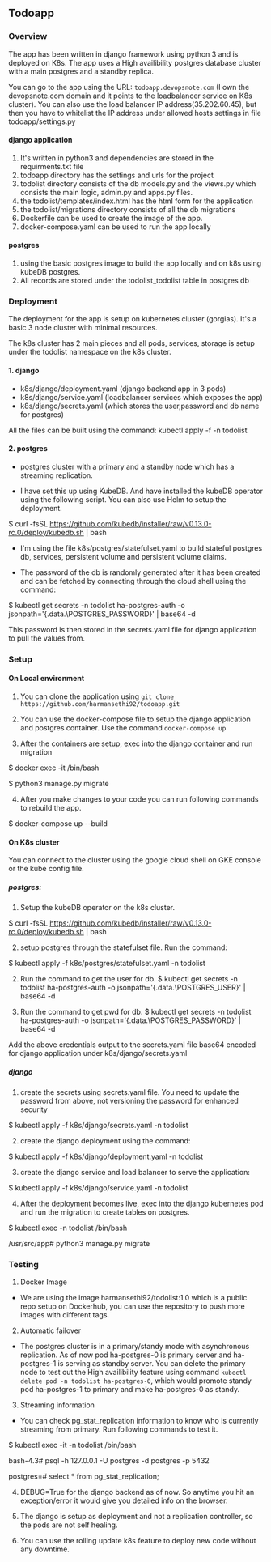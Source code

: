 ## Todoapp

### Overview

The app has been written in django framework using python 3 and is deployed on K8s. The app uses a High availibility postgres database cluster with a main postgres and a standby replica.

You can go to the app using the URL: `todoapp.devopsnote.com` (I own the devopsnote.com domain and it points to the loadbalancer service on K8s cluster). You can also use the load balancer IP address(35.202.60.45), but then you have to whitelist the IP address under allowed hosts settings in file todoapp/settings.py

#### django application
1. It's written in python3 and dependencies are stored in the requirments.txt file
2. todoapp directory has the settings and urls for the project
3. todolist directory consists of the db models.py and the views.py which consists the main logic, admin.py and apps.py files.
4. the todolist/templates/index.html has the html form for the application
5. the todolist/migrations directory consists of all the db migrations
6. Dockerfile can be used to create the image of the app.
7. docker-compose.yaml can be used to run the app locally

#### postgres
1. using the basic postgres image to build the app locally and on k8s using kubeDB postgres.
2. All records are stored under the todolist_todolist table in postgres db


### Deployment
The deployment for the app is setup on kubernetes cluster (gorgias). It's a basic 3 node cluster with minimal resources.

The k8s cluster has 2 main pieces and all pods, services, storage is setup under the todolist namespace on the k8s cluster.

#### 1. django
- k8s/django/deployment.yaml (django backend app in 3 pods)
- k8s/django/service.yaml (loadbalancer services which exposes the app)
- k8s/django/secrets.yaml (which stores the user,password and db name for postgres)

All the files can be built using the command: kubectl apply -f <filename> -n todolist

#### 2. postgres
- postgres cluster with a primary and a standby node which has a streaming replication.

- I have set this up using KubeDB. And have installed the kubeDB operator using the following script. You can also use Helm to setup the deployment.

$ curl -fsSL https://github.com/kubedb/installer/raw/v0.13.0-rc.0/deploy/kubedb.sh | bash

- I'm using the file k8s/postgres/statefulset.yaml to build stateful postgres db, services, persistent volume and persistent volume claims. 

- The password of the db is randomly generated after it has been created and can be fetched by connecting through the cloud shell using the command:

$ kubectl get secrets -n todolist ha-postgres-auth -o jsonpath='{.data.\POSTGRES_PASSWORD}' | base64 -d

This password is then stored in the secrets.yaml file for django application to pull the values from.



### Setup

#### On Local environment

1. You can clone the application using `git clone https://github.com/harmansethi92/todoapp.git`

2. You can use the docker-compose file to setup the django application and postgres container. Use the command `docker-compose up`

3. After the containers are setup, exec into the django container and run migration

$ docker exec -it <name of container> /bin/bash

$ python3 manage.py migrate

4. After you make changes to your code you can run following commands to rebuild the app.

$ docker-compose up --build


#### On K8s cluster

You can connect to the cluster using the google cloud shell on GKE console or the kube config file.

##### postgres:
1. Setup the kubeDB operator on the k8s cluster.

$ curl -fsSL https://github.com/kubedb/installer/raw/v0.13.0-rc.0/deploy/kubedb.sh | bash

2. setup postgres through the statefulset file. Run the command:

$ kubectl apply -f k8s/postgres/statefulset.yaml -n todolist

2. Run the command to get the user for db.
$ kubectl get secrets -n todolist ha-postgres-auth -o jsonpath='{.data.\POSTGRES_USER}' | base64 -d

3. Run the command to get pwd for db.
$ kubectl get secrets -n todolist ha-postgres-auth -o jsonpath='{.data.\POSTGRES_PASSWORD}' | base64 -d

Add the above credentials output to the secrets.yaml file base64 encoded for django application under k8s/django/secrets.yaml

##### django

1. create the secrets using secrets.yaml file. You need to update the password from above, not versioning the password for enhanced security

$ kubectl apply -f k8s/django/secrets.yaml -n todolist

2. create the django deployment using the command:

$ kubectl apply -f k8s/django/deployment.yaml -n todolist

3. create the django service and load balancer to serve the application:

$ kubectl apply -f k8s/django/service.yaml -n todolist



4. After the deployment becomes live, exec into the django kubernetes pod and run the migration to create tables on postgres.

$ kubectl exec <pod-name> -n todolist /bin/bash

/usr/src/app# python3 manage.py migrate



### Testing

1. Docker Image

- We are using the image harmansethi92/todolist:1.0 which is a public repo setup on Dockerhub, you can use the repository to push more images with different tags.

2. Automatic failover
 
- The postgres cluster is in a primary/standy mode with asynchronous replication. As of now pod ha-postgres-0 is primary server and ha-postgres-1 is serving as standby server. You can delete the primary node to test out the High availibility feature using command `kubectl delete pod -n todolist ha-postgres-0`, which would promote standy pod ha-postgres-1 to primary and make ha-postgres-0 as standy.

3. Streaming information

- You can check pg_stat_replication information to know who is currently streaming from primary. Run following commands to test it.

$ kubectl exec -it <pod-name> -n todolist /bin/bash

bash-4.3# psql -h 127.0.0.1 -U postgres -d postgres -p 5432

postgres=# select * from pg_stat_replication;

4. DEBUG=True for the django backend as of now. So anytime you hit an exception/error it would give you detailed info on the browser. 

5. The django is setup as deployment and not a replication controller, so the pods are not self healing. 

6. You can use the rolling update k8s feature to deploy new code without any downtime. 















